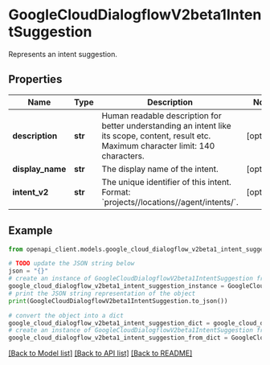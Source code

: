 # GoogleCloudDialogflowV2beta1IntentSuggestion

Represents an intent suggestion.

## Properties

Name | Type | Description | Notes
------------ | ------------- | ------------- | -------------
**description** | **str** | Human readable description for better understanding an intent like its scope, content, result etc. Maximum character limit: 140 characters. | [optional] 
**display_name** | **str** | The display name of the intent. | [optional] 
**intent_v2** | **str** | The unique identifier of this intent. Format: &#x60;projects//locations//agent/intents/&#x60;. | [optional] 

## Example

```python
from openapi_client.models.google_cloud_dialogflow_v2beta1_intent_suggestion import GoogleCloudDialogflowV2beta1IntentSuggestion

# TODO update the JSON string below
json = "{}"
# create an instance of GoogleCloudDialogflowV2beta1IntentSuggestion from a JSON string
google_cloud_dialogflow_v2beta1_intent_suggestion_instance = GoogleCloudDialogflowV2beta1IntentSuggestion.from_json(json)
# print the JSON string representation of the object
print(GoogleCloudDialogflowV2beta1IntentSuggestion.to_json())

# convert the object into a dict
google_cloud_dialogflow_v2beta1_intent_suggestion_dict = google_cloud_dialogflow_v2beta1_intent_suggestion_instance.to_dict()
# create an instance of GoogleCloudDialogflowV2beta1IntentSuggestion from a dict
google_cloud_dialogflow_v2beta1_intent_suggestion_from_dict = GoogleCloudDialogflowV2beta1IntentSuggestion.from_dict(google_cloud_dialogflow_v2beta1_intent_suggestion_dict)
```
[[Back to Model list]](../README.md#documentation-for-models) [[Back to API list]](../README.md#documentation-for-api-endpoints) [[Back to README]](../README.md)


